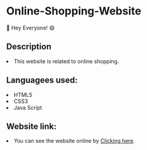 # Online-Shopping-Website
🤝 Hey Everyone! :smile:

<h2>Description</h2>
<li>This website is related to online shopping.</li>

<h2>Languagees used:</h2>
<li>HTML5</li>
<li>CSS3</li>
<li>Java Script</li>

<h2>Website link:</h2>
<li>You can see the website online by <a href="https://neerajsaini12560.github.io/Online-Shopping-Website/">Clicking here</a>.</li>
